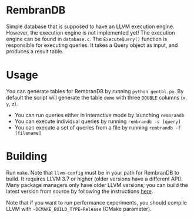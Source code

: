 # RembranDB
Simple database that is supposed to have an LLVM execution engine. However, the execution engine is not implemented yet! The execution engine can be found in `database.c`. The `ExecuteQuery()` function is responsible for executing queries. It takes a Query object as input, and produces a result table.

# Usage
You can generate tables for RembranDB by running `python gentbl.py`. By default the script will generate the table `demo` with three `DOUBLE` columns (`x`, `y`, `z`).

* You can run queries either in interactive mode by launching `rembrandb`
* You can execute individual queries by running `rembrandb -s [query]`
* You can execute a set of queries from a file by running `rembrandb -f [filename]`

# Building
Run `make`. Note that `llvm-config` must be in your path for RembranDB to build. It requires LLVM 3.7 or higher (older versions have a different API). Many package managers only have older LLVM versions; you can build the latest version from source by following the instructions [here](http://clang.llvm.org/get_started.html).

Note that if you want to run performance experiments, you should compile LLVM with `-DCMAKE_BUILD_TYPE=Release` (CMake parameter).

